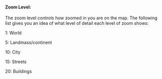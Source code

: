 #### Zoom Level:
The zoom level controls how zoomed in you are on the map. The following list gives you an idea of what level of detail each level of zoom shows:

 1: World

5: Landmass/continent

10: City

15: Streets

20: Buildings
